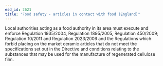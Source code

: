 ```yaml
---
esd_id: 2621
title: "Food safety - articles in contact with food (England)"
---
```


Local authorities acting as a food authority in its area must execute and enforce Regulation 1935/2004, Regulation 1895/2005, Regulation 450/2009; Regulation 10/2011 and Regulation 2023/2006 and the Regulations which forbid placing on the market ceramic articles that do not meet the specifications set out in the Directive and conditions relating to the substances that may be used for the manufacture of regenerated cellulose film.

